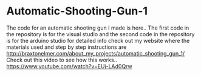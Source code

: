 # Automatic-Shooting-Gun-1
The code for an automatic shooting gun I made is here..
The first code in the repository is for the visual studio 
and the second code in the repository is for the arduino studio
for detailed info check out my website where the materials used and step by step instructions are
http://braxtonelmer.com/about_my_projects/automatic_shooting_gun_1/
Check out this video to see how this works..
https://www.youtube.com/watch?v=EUj-LAd0Qrw
